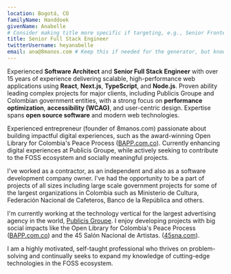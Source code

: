 ```yaml
---
location: Bogotá, CO
familyName: Handdoek
givenName: Anabelle
# Consider making title more specific if targeting, e.g., Senior Frontend Engineer (React/Next.js)
title: Senior Full Stack Engineer
twitterUsername: heyanabelle
email: ana@8manos.com # Keep this if needed for the generator, but know it might be parsed by ATS
---
```


Experienced **Software Architect** and **Senior Full Stack Engineer** with over 15 years of experience delivering scalable, high-performance web applications using **React**, **Next.js**, **TypeScript**, and **Node.js**. Proven ability leading complex projects for major clients, including Publicis Groupe and Colombian government entities, with a strong focus on **performance optimization**, **accessibility (WCAG)**, and user-centric design. Expertise spans **open source software** and modern web technologies.

Experienced entrepreneur (founder of 8manos.com) passionate about building impactful digital experiences, such as the award-winning Open Library for Colombia's Peace Process ([BAPP.com.co](https://bapp.com.co)). Currently enhancing digital experiences at Publicis Groupe, while actively seeking to contribute to the FOSS ecosystem and socially meaningful projects.

I've worked as a contractor, as an independent and also as a software development company owner. I've had the opportunity to be a part of projects of all sizes including large scale government projects for some of the largest organizations in Colombia such as Ministerio de Cultura, Federación Nacional de Cafeteros, Banco de la República and others.

I'm currently working at the technology vertical for the largest advertising agency in the world, [Publicis Groupe](https://www.publicisgroupe.com/). I enjoy developing projects with big social impacts like the Open Library for Colombia's Peace Process ([BAPP.com.co](https://bapp.com.co)) and the 45 Salón Nacional de Artistas. ([45sna.com](https://45sna.com)).

I am a highly motivated, self-taught professional who thrives on problem-solving and continually seeks to expand my knowledge of cutting-edge technologies in the FOSS ecosystem.
